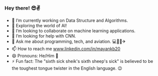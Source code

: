 ### Hey there! 😎✌

- 🔭 I’m currently working on Data Structure and Algorithms.
- 🌱 Exploring the world of AI! 
- 👯 I’m looking to collaborate on machine learning applications.
- 🤔 I’m looking for help with CNN.
- 💬 Ask me about programming, tech, and aviation. 💻👨‍✈️✈
- 📫 How to reach me www.linkedin.com/in/mayankb20
- 😄 Pronouns: He/Him 👦
- ⚡ Fun fact: The "sixth sick sheik's sixth sheep's sick" is believed to be the toughest tongue twister in the English language. 😉
